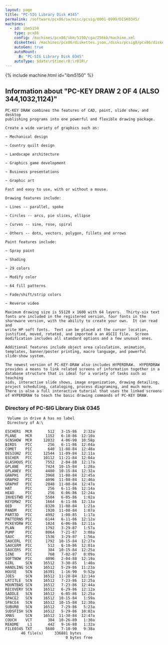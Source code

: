 ```yaml
---
layout: page
title: "PC-SIG Library Disk #345"
permalink: /software/pcx86/sw/misc/pcsig/0001-0999/DISK0345/
machines:
  - id: ibm5150
    type: pcx86
    config: /machines/pcx86/ibm/5150/cga/256kb/machine.xml
    diskettes: /machines/pcx86/diskettes.json,/disks/pcsig0/pcx86/diskettes.json
    autoGen: true
    autoMount:
      B: "PC-SIG Library Disk 0345"
    autoType: $date\r$time\rB:\rDIR\r
---
```


{% include machine.html id="ibm5150" %}

## Information about "PC-KEY DRAW 2 OF 4 (ALSO 344,1032,1124)"

    PC-KEY DRAW combines the features of CAD, paint, slide show, and desktop
    publishing programs into one powerful and flexible drawing package.
    
    Create a wide variety of graphics such as:
    
    ~ Mechanical design
    
    ~ Country quilt design
    
    ~ Landscape architecture
    
    ~ Graphics game development
    
    ~ Business presentations
    
    ~ Graphic art
    
    Fast and easy to use, with or without a mouse.
    
    Drawing features include:
    
    ~ Lines -- parallel, spoke
    
    ~ Circles -- arcs, pie slices, ellipse
    
    ~ Curves -- sine, rose, spiral
    
    ~ Others -- dots, vectors, polygon, fillets and arrows
    
    Paint features include:
    
    ~ Spray paint
    
    ~ Shading
    
    ~ 29 colors
    
    ~ Modify color
    
    ~ 64 fill patterns
    
    ~ Fade/shift/strip colors
    
    ~ Reverse video
    
    Maximum drawing size is 55120 x 1600 with 64 layers.  Thirty-six text
    fonts are included in the registered version, four fonts in the
    shareware version, with the ability to create your own.  It can read and
    write HP soft fonts.  Text can be placed at the cursor location,
    justified, moved, rotated, and imported a an ASCII file.  Screen
    modification includes all standard options and a few unusual ones.
    
    Additional features include object area calculation, animation,
    templates, banner/poster printing, macro language, and powerful
    slide-show system.
    
    The newest version of PC-KEY-DRAW also includes HYPERDRAW.  HYPERDRAW
    provides a means to link related screens of information together in a
    database structure that is ideal for a variety of tasks such as teaching
    aids, interactive slide shows, image organization, drawing detailing,
    project scheduling, cataloging, process diagraming, and much more.
    There is also a full interactive tutorial that uses the linked screens
    of HYPERDRAW to teach the basic drawing commands of PC-KEY DRAW.

### Directory of PC-SIG Library Disk 0345

     Volume in drive A has no label
     Directory of A:\

    ESCHER1  MCR       512   3-15-86   2:32a
    PLANE    MCR      1152   6-18-86  12:10a
    SCNSHOW  MCR     12032   4-06-90  10:58p
    BIRDS    PIC       256   6-11-86  12:04a
    COMET    PIC       640  11-08-84  12:48a
    DESIGN2  PIC     12544  11-09-84  12:11a
    ESCHER   PIC     10112  11-21-84  12:04a
    GLASHOUS PIC      7552   2-04-88  12:17a
    GPLANE   PIC      7424  10-15-84   1:28a
    GPLANEV  PIC      4480  10-15-84  12:32a
    GRAPH1   PIC      3968  11-08-84  12:45a
    GRAPH2   PIC      4096  11-08-84  12:46a
    GRAPHT   PIC      2048  11-08-84  12:47a
    HAT      PIC       256   6-11-86  12:14a
    HEAD     PIC       256   6-06-86  12:24a
    INVESTWD PIC      5504   6-05-86   1:02a
    KEYDRW2  PIC      1664   6-11-86  12:13a
    OED      PIC      8320  11-08-84   1:21a
    PANDM    PIC      1920  11-08-84   1:07a
    PART3D   PIC      4992   1-08-85   1:17a
    PATTERNS PIC      6144   6-11-86  12:12a
    PCKEYDRW PIC      1024   6-06-86  12:11a
    PLAN     PIC      1792   3-29-87   1:57a
    PUMP     PIC      8064   7-21-87   3:08a
    SAUC     PIC      1536   3-29-87   1:56a
    SAUCERL  PIC      1792  10-15-84  12:27a
    SAUCERM  PIC       512   6-10-86  12:01a
    SAUCERS  PIC       384  10-15-84  12:25a
    SINE     PIC       768   7-02-87   8:09a
    SOFTNOW  PIC      4096   2-04-88  12:19a
    GIRL     SCN     16512   3-30-85   1:40a
    HANDLING SCN     16512   5-29-86  11:23a
    HOUSE    SCN     16391   1-16-90   9:52p
    JOES     SCN     16512  11-28-84  12:14a
    LRTITLE  SCN     16512   7-23-86  12:25a
    MOUNTBAS SCN     16512   7-23-86  12:44a
    RECOVERY SCN     16512   6-29-86  12:12a
    SADDLE   SCN     16512   6-05-86  12:25a
    SPACE2   SCN     16512  10-15-84   1:59a
    SPACE4   SCN     16512  10-15-84  12:30a
    SUBURB   SCN     16512   7-29-86   5:23a
    SUDSFISH SCN     16512   5-29-86  10:02a
    XMAS     SCN     16512  11-30-84  12:47a
    COUCH    VCT       384  10-26-89   1:30a
    README   _L1       442   9-16-88   1:32a
    FILE0345 TXT      5680   7-10-90   9:38a
           46 file(s)     336881 bytes
                               0 bytes free
